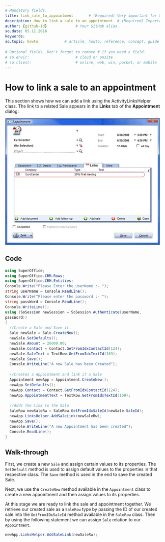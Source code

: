 ```yaml
---
# Mandatory fields.
title: link_sale_to_appointment       # (Required) Very important for SEO.
description: How to link a sale to an appointment  # (Required) Important for SEO.
author: {github-id}             # Your GitHub alias.
so.date: 05.11.2016
keywords:
so.topic: howto            # article, howto, reference, concept, guide

# Optional fields. Don't forget to remove # if you need a field.
# so.envir:                     # cloud or onsite
# so.client:                    # online, web, win, pocket, or mobile
---
```


# How to link a sale to an appointment

This section shows how we can add a link using the ActivityLinksHelper class. The link to a related Sale appears in the **Links** tab of the **Appointment** dialog:

![04][img1]

## Code

```csharp
using SuperOffice;
using SuperOffice.CRM.Rows;
using SuperOffice.CRM.Entities;
Console.Write("Please Enter the UserName :- ");
string userName = Console.ReadLine();
Console.Write("Please enter the password :- ");
string passWord = Console.ReadLine();
Console.WriteLine();
using (SoSession newSession = SoSession.Authenticate(userName,
passWord))
{
  //Create a Sale and Save it
  Sale newSale = Sale.CreateNew();
  newSale.SetDefaults();
  newSale.Amount = 20000.00;
  newSale.Contact = Contact.GetFromIdxContactId(124);
  newSale.SaleText = TextRow.GetFromIdxTextId(169);
  newSale.Save();
  Console.WriteLine("A new Sale has been Created");

  //Creates a Appointment and link it a Sale
  Appointment newApp = Appointment.CreateNew();
  newApp.SetDefaults();
  newApp.Contact = Contact.GetFromIdxContactId(124);
  newApp.AppointmentText = TextRow.GetFromIdxTextId(169);

  //Adds the Link to the Sale
  SaleRow newSaleRw = SaleRow.GetFromIdxSaleId(newSale.SaleId);
  newApp.LinksHelper.AddSaleLink(newSaleRw);
  newApp.Save();
  Console.WriteLine("A new Appointment has been created");
  Console.ReadLine();
}
```

## Walk-through

First, we create a new `Sale` and assign certain values to its properties. The `SetDefault` method is used to assign default values to the properties in that respective class. The `Save` method is used in the end to save the created Sale.

Next, we use the `CreateNew` method available in the `Appointment` class to create a new appointment and then assign values to its properties.

At this stage we are ready to link the sale and appointment together. We retrieve our created sale as a `SaleRow` type by passing the ID of our created sale into the `GetFromIDxSaleId` method available in the `SaleRow` class. Then by using the following statement we can assign `Sale` relation to our `Appointment`.

```csharp
newApp.LinksHelper.AddSaleLink(newSaleRw);
```

<!-- Referenced images -->
[img1]: media/image004.jpg
